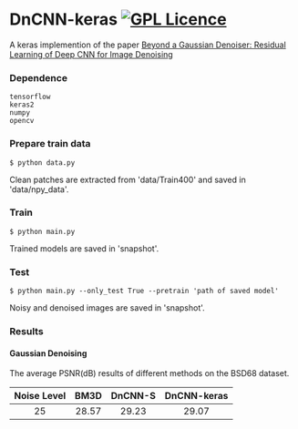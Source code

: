 # DnCNN-keras   [![GPL Licence](https://badges.frapsoft.com/os/gpl/gpl.svg?v=103)](https://opensource.org/licenses/GPL-3.0/)  
A keras implemention of the paper [Beyond a Gaussian Denoiser: Residual Learning of Deep CNN for Image Denoising](http://www4.comp.polyu.edu.hk/~cslzhang/paper/DnCNN.pdf)

### Dependence
```
tensorflow
keras2
numpy
opencv
```

### Prepare train data
```
$ python data.py
```

Clean patches are extracted from 'data/Train400' and saved in 'data/npy_data'.
### Train
```
$ python main.py
```

Trained models are saved in 'snapshot'.
### Test
```
$ python main.py --only_test True --pretrain 'path of saved model'
```

Noisy and denoised images are saved in 'snapshot'.

### Results

#### Gaussian Denoising

The average PSNR(dB) results of different methods on the BSD68 dataset.

|  Noise Level | BM3D | DnCNN-S | DnCNN-keras |
|:-------:|:-------:|:-------:|:-------:|
| 25  |  28.57 | 29.23 | 29.07  |







